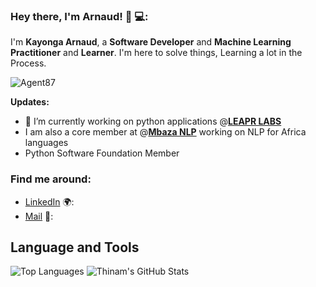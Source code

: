 ### Hey there, I'm __Arnaud__! 👋 💻:

I'm **Kayonga Arnaud**, a **Software Developer** and **Machine Learning** **Practitioner** and **Learner**. I'm here to solve things, Learning a lot in the Process.

<p align="left"> <img src="https://komarev.com/ghpvc/?username=agent87" alt="Agent87" /> </p>

<!-- **Latest Publications:**  
- [**Extracting CSV data from PDF files with Python**](https://www.kayarn.com)   -->

**Updates:**
- 🔭 I’m currently working on python applications @[**LEAPR LABS**](https://www.leaprlabs.rw)
- I am also a core member at @[**Mbaza NLP**](https://www.mbaza.org) working on NLP for Africa languages
- Python Software Foundation Member


### Find me around:
- [LinkedIn](https://www.linkedin.com/in/arnaud-kayonga-5910a813a/) 🌍:
- [Mail](arnauldkayonga1@gmail.com) 📧:

## **Language and Tools**

![Top Languages](https://github-readme-stats.vercel.app/api/top-langs/?username=agent87&theme=radical&hide=javascript,css,html,scss,tex)
![Thinam's GitHub Stats](https://github-readme-stats.vercel.app/api?username=agent87&hide=prs,issues,contribs?username=agent87&count_private=true?username=agent87&show_icons=true&theme=radical)




